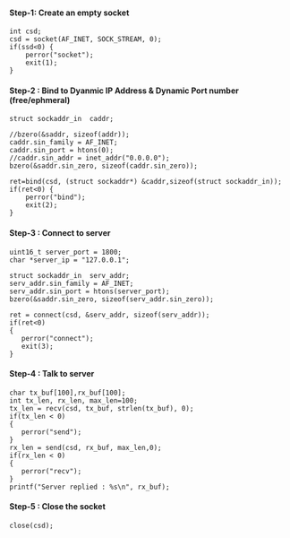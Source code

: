 #### Step-1: Create an empty socket

```
int csd;	
csd = socket(AF_INET, SOCK_STREAM, 0);
if(ssd<0) {
	perror("socket");
	exit(1);
}
```
#### Step-2 : Bind to Dyanmic IP Address & Dynamic Port number (free/ephmeral)

```
struct sockaddr_in  caddr;

//bzero(&saddr, sizeof(addr));
caddr.sin_family = AF_INET;
caddr.sin_port = htons(0);
//caddr.sin_addr = inet_addr("0.0.0.0");
bzero(&saddr.sin_zero, sizeof(caddr.sin_zero));

ret=bind(csd, (struct sockaddr*) &caddr,sizeof(struct sockaddr_in));
if(ret<0) {
	perror("bind");
	exit(2);
}
```

#### Step-3 : Connect to server

```
uint16_t server_port = 1800;
char *server_ip = "127.0.0.1";

struct sockaddr_in  serv_addr;
serv_addr.sin_family = AF_INET;
serv_addr.sin_port = htons(server_port);
bzero(&saddr.sin_zero, sizeof(serv_addr.sin_zero));

ret = connect(csd, &serv_addr, sizeof(serv_addr));
if(ret<0)
{
   perror("connect");
   exit(3);
}
```
#### Step-4 : Talk to server
```
char tx_buf[100],rx_buf[100];
int tx_len, rx_len, max_len=100;
tx_len = recv(csd, tx_buf, strlen(tx_buf), 0); 
if(tx_len < 0)
{
   perror("send");
}
rx_len = send(csd, rx_buf, max_len,0);
if(rx_len < 0)
{
   perror("recv");
}
printf("Server replied : %s\n", rx_buf);
```
#### Step-5 : Close the socket
```
close(csd);
```
